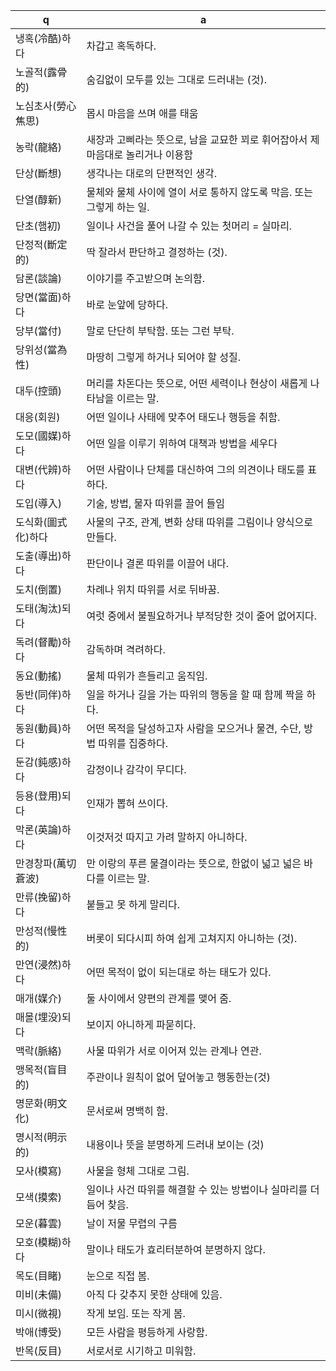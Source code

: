 q | a
---|---
냉혹(冷酷)하다	| 차갑고 혹독하다.
노골적(露骨的)	| 숨김없이 모두를 있는 그대로 드러내는 (것).
노심초사(勞心焦思)	| 몹시 마음을 쓰며 애를 태움
농락(龍絡) 	| 새장과 고삐라는 뜻으로, 남을 교묘한 꾀로 휘어잡아서 제 마음대로 놀리거나 이용함
단상(斷想)	| 생각나는 대로의 단편적인 생각.
단열(醇新)	| 물체와 물체 사이에 열이 서로 통하지 않도록 막음. 또는 그렇게 하는 일.
단초(햄初)	| 일이나 사건을 풀어 나갈 수 있는 첫머리 = 실마리.
단정적(斷定的)	| 딱 잘라서 판단하고 결정하는 (것).
담론(談論)	| 이야기를 주고받으며 논의함.
당면(當面)하다	| 바로 눈앞에 당하다.
당부(當付)	| 말로 단단히 부탁함. 또는 그런 부탁.
당위성(當為性)	| 마땅히 그렇게 하거나 되어야 할 성질.
대두(控頭)	| 머리를 차돈다는 뜻으로, 어떤 세력이나 현상이 새롭게 나타남을 이르는 말.
대응(회원)	| 어떤 일이나 사태에 맞추어 태도나 행등을 취함.
도모(國媒)하다	| 어떤 일을 이루기 위하여 대책과 방법을 세우다
대변(代辨)하다	| 어떤 사람이나 단체를 대신하여 그의 의견이나 태도를 표하다.
도입(導入)	| 기술, 방법, 물자 따위를 끌어 들임
도식화(圖式化)하다	| 사물의 구조, 관계, 변화 상태 따위를 그림이나 양식으로 만들다.
도출(導出)하다	| 판단이나 결론 따위를 이끌어 내다.
도치(倒置)	| 차례나 위치 따위를 서로 뒤바꿈.
도태(淘汰)되다	| 여럿 중에서 불필요하거나 부적당한 것이 줄어 없어지다.
독려(督勵)하다	| 감독하며 격려하다.
동요(動搖)	| 물체 따위가 흔들리고 움직임.
동반(同伴)하다	| 일을 하거나 길을 가는 따위의 행동을 할 때 함께 짝을 하다.
동원(動員)하다	| 어떤 목적을 달성하고자 사람을 모으거나 물견, 수단, 방법 따위를 집중하다.
둔감(鈍感)하다	| 감정이나 감각이 무디다.
등용(登用)되다	| 인재가 뽑혀 쓰이다.
막론(英論)하다	| 이것저것 따지고 가려 말하지 아니하다.
만경창파(萬切蒼波)	| 만 이랑의 푸른 물결이라는 뜻으로, 한없이 넓고 넓은 바다를 이르는 말.
만류(挽留)하다	| 붙들고 못 하게 말리다.
만성적(慢性的)	| 버롯이 되다시피 하여 쉽게 고쳐지지 아니하는 (것).
만연(浸然)하다	| 어떤 목적이 없이 되는대로 하는 태도가 있다.
매개(媒介)	| 둘 사이에서 양편의 관계를 맺어 줌.
매몰(埋没)되다	| 보이지 아니하게 파묻히다.
맥락(脈絡)	| 사물 따위가 서로 이어져 있는 관계나 연관.
맹목적(盲目的)	| 주관이나 원칙이 없어 덮어놓고 행동한는(것)
명문화(明文化)	| 문서로써 명백히 함.
명시적(明示的)	| 내용이나 뜻을 분명하게 드러내 보이는 (것)
모사(模寫)	| 사물을 형체 그대로 그림.
모색(摸索)	| 일이나 사건 따위를 해결할 수 있는 방법이나 실마리를 더듬어 찾음.
모운(暮雲)	| 날이 저물 무렵의 구름
모호(模糊)하다	| 말이나 태도가 효리터분하여 분명하지 않다.
목도(目睹)	| 눈으로 직접 봄.
미비(未備)	| 아직 다 갖추지 못한 상태에 있음.
미시(微視)	| 작게 보임. 또는 작게 봄.
박애(博受)	| 모든 사람을 평등하게 사랑함.
반목(反目)	| 서로서로 시기하고 미워함.